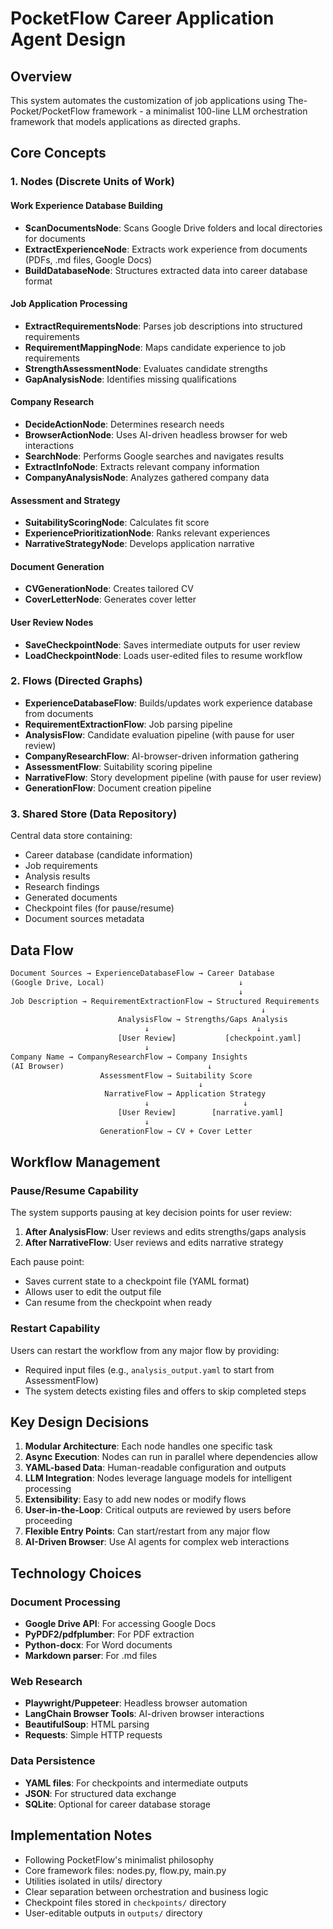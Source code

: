 # PocketFlow Career Application Agent Design

## Overview

This system automates the customization of job applications using The-Pocket/PocketFlow framework - a minimalist 100-line LLM orchestration framework that models applications as directed graphs.

## Core Concepts

### 1. Nodes (Discrete Units of Work)

#### Work Experience Database Building
- **ScanDocumentsNode**: Scans Google Drive folders and local directories for documents
- **ExtractExperienceNode**: Extracts work experience from documents (PDFs, .md files, Google Docs)
- **BuildDatabaseNode**: Structures extracted data into career database format

#### Job Application Processing
- **ExtractRequirementsNode**: Parses job descriptions into structured requirements
- **RequirementMappingNode**: Maps candidate experience to job requirements  
- **StrengthAssessmentNode**: Evaluates candidate strengths
- **GapAnalysisNode**: Identifies missing qualifications

#### Company Research
- **DecideActionNode**: Determines research needs
- **BrowserActionNode**: Uses AI-driven headless browser for web interactions
- **SearchNode**: Performs Google searches and navigates results
- **ExtractInfoNode**: Extracts relevant company information
- **CompanyAnalysisNode**: Analyzes gathered company data

#### Assessment and Strategy
- **SuitabilityScoringNode**: Calculates fit score
- **ExperiencePrioritizationNode**: Ranks relevant experiences
- **NarrativeStrategyNode**: Develops application narrative

#### Document Generation
- **CVGenerationNode**: Creates tailored CV
- **CoverLetterNode**: Generates cover letter

#### User Review Nodes
- **SaveCheckpointNode**: Saves intermediate outputs for user review
- **LoadCheckpointNode**: Loads user-edited files to resume workflow

### 2. Flows (Directed Graphs)

- **ExperienceDatabaseFlow**: Builds/updates work experience database from documents
- **RequirementExtractionFlow**: Job parsing pipeline
- **AnalysisFlow**: Candidate evaluation pipeline (with pause for user review)
- **CompanyResearchFlow**: AI-browser-driven information gathering
- **AssessmentFlow**: Suitability scoring pipeline
- **NarrativeFlow**: Story development pipeline (with pause for user review)
- **GenerationFlow**: Document creation pipeline

### 3. Shared Store (Data Repository)

Central data store containing:

- Career database (candidate information)
- Job requirements
- Analysis results
- Research findings
- Generated documents
- Checkpoint files (for pause/resume)
- Document sources metadata

## Data Flow

```txt
Document Sources → ExperienceDatabaseFlow → Career Database
(Google Drive, Local)                              ↓
                                                   ↓
Job Description → RequirementExtractionFlow → Structured Requirements
                                                        ↓
                        AnalysisFlow → Strengths/Gaps Analysis
                              ↓                        ↓
                        [User Review]           [checkpoint.yaml]
                              ↓
Company Name → CompanyResearchFlow → Company Insights
(AI Browser)                                ↓
                    AssessmentFlow → Suitability Score
                                          ↓
                     NarrativeFlow → Application Strategy
                              ↓                     ↓
                        [User Review]        [narrative.yaml]
                              ↓
                    GenerationFlow → CV + Cover Letter
```

## Workflow Management

### Pause/Resume Capability

The system supports pausing at key decision points for user review:

1. **After AnalysisFlow**: User reviews and edits strengths/gaps analysis
2. **After NarrativeFlow**: User reviews and edits narrative strategy

Each pause point:
- Saves current state to a checkpoint file (YAML format)
- Allows user to edit the output file
- Can resume from the checkpoint when ready

### Restart Capability

Users can restart the workflow from any major flow by providing:
- Required input files (e.g., `analysis_output.yaml` to start from AssessmentFlow)
- The system detects existing files and offers to skip completed steps

## Key Design Decisions

1. **Modular Architecture**: Each node handles one specific task
2. **Async Execution**: Nodes can run in parallel where dependencies allow
3. **YAML-based Data**: Human-readable configuration and outputs
4. **LLM Integration**: Nodes leverage language models for intelligent processing
5. **Extensibility**: Easy to add new nodes or modify flows
6. **User-in-the-Loop**: Critical outputs are reviewed by users before proceeding
7. **Flexible Entry Points**: Can start/restart from any major flow
8. **AI-Driven Browser**: Use AI agents for complex web interactions

## Technology Choices

### Document Processing
- **Google Drive API**: For accessing Google Docs
- **PyPDF2/pdfplumber**: For PDF extraction
- **Python-docx**: For Word documents
- **Markdown parser**: For .md files

### Web Research
- **Playwright/Puppeteer**: Headless browser automation
- **LangChain Browser Tools**: AI-driven browser interactions
- **BeautifulSoup**: HTML parsing
- **Requests**: Simple HTTP requests

### Data Persistence
- **YAML files**: For checkpoints and intermediate outputs
- **JSON**: For structured data exchange
- **SQLite**: Optional for career database storage

## Implementation Notes

- Following PocketFlow's minimalist philosophy
- Core framework files: nodes.py, flow.py, main.py
- Utilities isolated in utils/ directory
- Clear separation between orchestration and business logic
- Checkpoint files stored in `checkpoints/` directory
- User-editable outputs in `outputs/` directory
